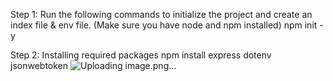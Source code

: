 Step 1: Run the following commands to initialize the project and create an index file & env file. (Make sure you have node and npm installed)
  npm init -y


Step 2: Installing required packages
  npm install express dotenv jsonwebtoken
![Uploading image.png…]()
